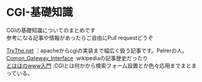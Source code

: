 # CGI-基礎知識
CGIの基礎知識についてのまとめです<br>
参考になる記事や情報があったらご自由にPull requestどうぞ<br>

[TryThe.net](http://www.tryhp.net/) ：apacheからcgiの実装まで幅広く扱う記事です。Pelrerの人。<br>
[Comon_Gateway_Interface](https://ja.wikipedia.org/wiki/Common_Gateway_Interface) :wikipediaの記事歴史だったり<br>
[とほほのwww入門](http://www.tohoho-web.com/wwwcgi.htm) :CGIとは何かから検索フォーム設置とか色々応用までまとまっている。
